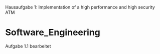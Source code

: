 Hausaufgabe 1:
Implementation of a high performance and high security ATM
# Software_Engineering

Aufgabe 1.1 bearbeitet
